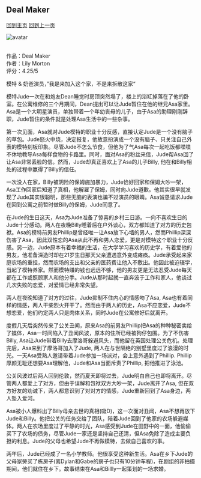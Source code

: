 ## Deal Maker
[回到主页](https://boheme130.github.io/Fiction.git.io/)
[回到上一页](https://boheme130.github.io/LilyMorton.git.io/)

![avatar](https://media.newyorker.com/photos/60df321953829a97326608e6/master/pass/Rich-BigNap-3.jpg)
<br>
<br>

作品：Deal Maker <br>
作者：Lily Morton <br>
评分：4.25/5 <br>

模特 & 奶爸演员，”我是来加入这个家，不是来拆散这家“

模特Jude一次在和炮友Dean睡觉时房顶突然塌了，楼上的浴缸掉落在了他的卧室。在公寓维修的三个月期间，Dean提出可以让Jude暂住在他的继兄Asa家里。Asa是一个大明星演员，单独带着一个年幼丧母的儿子，由于Asa的助理刚刚辞职，Jude暂住的条件就是处理Asa生活中的一些杂事。

第一次见面，Asa就对Jude模特的职业十分反感，直接认定Jude是一个没有脑子的草包。Jude怒火中烧，决定报复，他故意扮演成一个没有脑子、只关注自己外表的模特刻板印象。尽管Jude不怎么节食，但他为了气Asa每次一起吃饭都喋喋不休地教导Asa每样食物的卡路里。同时，面对Asa的粉丝来信，Jude帮Asa回了让Asa非常丢脸的信。然而，Jude却真正喜欢上了Asa的儿子Billy, 他在和Billy相处的过程中赢得了Billy的信任。

一次没人在家，Billy被阴险的保姆施加暴力，Jude恰好回家和保姆大吵一架，Asa工作回家后知道了真相，他解雇了保姆，同时向Jude道歉。他其实很早就发现了Jude其实很聪明，那些无脑的表演也骗不过演员的眼睛。Asa诚恳请求Jude在回到公寓之前暂时做Billy的保姆，Jude同意了。

在Jude的生日这天，Asa为Jude准备了惊喜的乡村三日游。一向不喜欢生日的Jude十分感动。两人在夜晚Billy睡着后在户外谈心，双方都知道了对方的历史包袱。Asa的模特前男友Phillip是曾经唯一让Asa放下心墙的男人，然而Phillip深深伤害了Asa，因此双性恋的Asa从此不再和男人恋爱，更是对模特这个职业十分反感。另一边，Jude原本有着幸福的生活，在大学学习喜欢的历史学，有着爱他的男友，他准备深造时却在21岁生日那天父亲遭遇意外变成瘫痪。Jude承受起来家庭农场的重担，然而农场的支出和父亲的医药费让他入不敷出。他因此被迫辍学，当起了模特养家。然而模特赚的钱也远远不够，他的男友更是无法忍受Jude每天都在工作或照顾家人和他分手。Jude从那时起就一直奔波于工作和家人，他谈过几次失败的恋爱，对爱情已经非常失望。

两人在夜晚知道了对方的过往，Jude抑制不住内心的情感吻了Asa, Asa也有着同样的情感，两人干柴烈火开干了。然而由于两人的历史，Asa不应恋爱，Jude不想恋爱，他们约定两人只是肉体关系，同时Jude在公寓修好后就离开。

度假几天后突然传来了公关丑闻，原来Asa的前男友Phillip把Asa的种种秘密卖给了媒体，Asa一时间陷入了丑闻风波，原本的住所已经被狗仔包围。为了不伤害Billy, Asa让Jude带着Billy去摩洛哥躲避风头，而他留在英国处理公关危机。处理完后，Asa来到了摩洛哥加入了Jude, 两人在与世隔绝的别墅里度过了浪漫的时光。一天Asa受熟人邀请带着Jude参加一场派对，会上意外遇到了Phillip. Phillip厚颜无耻还想要Asa理解他，Jude和Asa当面斥责了Phillip, 把他推进了泳池。

公关风波过后两人回到伦敦，然而夏天即将过去，Jude明白自己也即将离开。尽管两人都爱上了对方，但由于误解和包袱双方大吵一架，Jude离开了Asa, 但在双方好友的劝诫下，两人都意识到了对对方的情感，Jude重新回到了Asa身边，两人坠入爱河。

Asa被小人爆料出了Billy母亲去世的真相(吸D)，这一次面对丑闻，Asa不想再放下Jude和Billy。他把公关的任务交给了团队，陪着Jude回到了他家的农场躲避媒体。两人在农场里度过了平静的时光，Asa感受到Jude在田野中的一面，他偷偷买下了农场的债务，尽管Jude一家还是坚持自己还清，但Asa免除了造成主要负担的利息。Jude的父母也希望Jude不再做模特，去做自己喜欢的事。

两年后，Jude已经成了一名小学教师。他很享受这种新生活。Asa在乡下Jude的父母家旁买了栋房子(离Dylan和Gabe的房子也只有10分钟车程)，在剧组的非拍摄期间，他们就住在乡下。故事结束在Asa和Billly一起策划的一场求婚。
